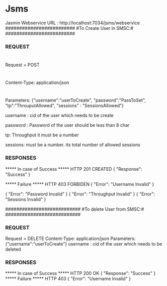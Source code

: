 # Jsms

Jasmin Webservice URL : http://localhost:7034/jsms/webservice
#########################
#To Create User in SMSC:#
#########################
### REQUEST 
#
Request = POST
#
Content-Type: application/json
#
Parameters: {"username":"userToCreate", "password":"PassToSet", "tp":"ThrouputAllowed", "sessions" : "SessionsAllowed"}

username : cid of the user which needs to be create

password : Password of the user should be less than 8 char

tp: Throughput it must be a number

sessions: must be a number. its total number of allowed sessions

### RESPONSES ###
***** In case of Success ***** 
HTTP 201 CREATED
{
  "Response": "Success"
}


***** Failure *****
HTTP 403 FORBIDEN
{
  "Error": "Username Invalid"
}

{
  "Error": "Password Invalid"
}
{
  "Error": "Throughput Invalid"
}
{
  "Error": "Sessions Invalid"
}

###########################
#To delete User from SMSC:#
###########################
### REQUEST ####
Request = DELETE 
Content-Type: application/json
Parameters: {"username":"userToCreate"}
username : cid of the user which needs to be deleted

### RESPONSES ###
***** In case of Success ***** 
HTTP 200 OK
{
  "Response": "Success"
}
***** Failure *****
HTTP 403
{
  "Error": "Username Invalid"
}
